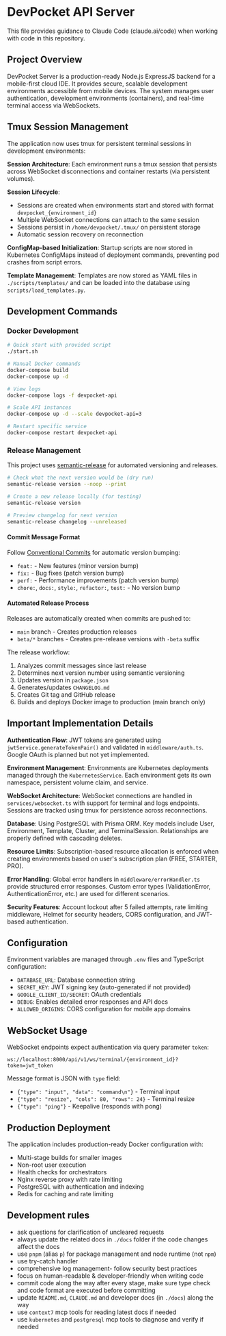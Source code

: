 # DevPocket API Server

This file provides guidance to Claude Code (claude.ai/code) when working with code in this repository.

## Project Overview

DevPocket Server is a production-ready Node.js ExpressJS backend for a mobile-first cloud IDE. It provides secure, scalable development environments accessible from mobile devices. The system manages user authentication, development environments (containers), and real-time terminal access via WebSockets.

## Tmux Session Management

The application now uses tmux for persistent terminal sessions in development environments:

**Session Architecture**: Each environment runs a tmux session that persists across WebSocket disconnections and container restarts (via persistent volumes).

**Session Lifecycle**:
- Sessions are created when environments start and stored with format `devpocket_{environment_id}`
- Multiple WebSocket connections can attach to the same session
- Sessions persist in `/home/devpocket/.tmux/` on persistent storage
- Automatic session recovery on reconnection

**ConfigMap-based Initialization**: Startup scripts are now stored in Kubernetes ConfigMaps instead of deployment commands, preventing pod crashes from script errors.

**Template Management**: Templates are now stored as YAML files in `./scripts/templates/` and can be loaded into the database using `scripts/load_templates.py`.

## Development Commands

### Docker Development
```bash
# Quick start with provided script
./start.sh

# Manual Docker commands
docker-compose build
docker-compose up -d

# View logs
docker-compose logs -f devpocket-api

# Scale API instances
docker-compose up -d --scale devpocket-api=3

# Restart specific service
docker-compose restart devpocket-api
```

### Release Management

This project uses [semantic-release](https://semantic-release.gitbook.io/semantic-release/) for automated versioning and releases.

```bash
# Check what the next version would be (dry run)
semantic-release version --noop --print

# Create a new release locally (for testing)
semantic-release version

# Preview changelog for next version
semantic-release changelog --unreleased
```

#### Commit Message Format

Follow [Conventional Commits](https://conventionalcommits.org/) for automatic version bumping:

- `feat:` - New features (minor version bump)
- `fix:` - Bug fixes (patch version bump)
- `perf:` - Performance improvements (patch version bump)
- `chore:`, `docs:`, `style:`, `refactor:`, `test:` - No version bump

#### Automated Release Process

Releases are automatically created when commits are pushed to:
- `main` branch - Creates production releases
- `beta/*` branches - Creates pre-release versions with `-beta` suffix

The release workflow:
1. Analyzes commit messages since last release
2. Determines next version number using semantic versioning
3. Updates version in `package.json`
4. Generates/updates `CHANGELOG.md`
5. Creates Git tag and GitHub release
6. Builds and deploys Docker image to production (main branch only)

## Important Implementation Details

**Authentication Flow**: JWT tokens are generated using `jwtService.generateTokenPair()` and validated in `middleware/auth.ts`. Google OAuth is planned but not yet implemented.

**Environment Management**: Environments are Kubernetes deployments managed through the `KubernetesService`. Each environment gets its own namespace, persistent volume claim, and service.

**WebSocket Architecture**: WebSocket connections are handled in `services/websocket.ts` with support for terminal and logs endpoints. Sessions are tracked using tmux for persistence across reconnections.

**Database**: Using PostgreSQL with Prisma ORM. Key models include User, Environment, Template, Cluster, and TerminalSession. Relationships are properly defined with cascading deletes.

**Resource Limits**: Subscription-based resource allocation is enforced when creating environments based on user's subscription plan (FREE, STARTER, PRO).

**Error Handling**: Global error handlers in `middleware/errorHandler.ts` provide structured error responses. Custom error types (ValidationError, AuthenticationError, etc.) are used for different scenarios.

**Security Features**: Account lockout after 5 failed attempts, rate limiting middleware, Helmet for security headers, CORS configuration, and JWT-based authentication.

## Configuration

Environment variables are managed through `.env` files and TypeScript configuration:
- `DATABASE_URL`: Database connection string
- `SECRET_KEY`: JWT signing key (auto-generated if not provided)
- `GOOGLE_CLIENT_ID/SECRET`: OAuth credentials
- `DEBUG`: Enables detailed error responses and API docs
- `ALLOWED_ORIGINS`: CORS configuration for mobile app domains

## WebSocket Usage

WebSocket endpoints expect authentication via query parameter `token`:
```
ws://localhost:8000/api/v1/ws/terminal/{environment_id}?token=jwt_token
```

Message format is JSON with `type` field:
- `{"type": "input", "data": "command\n"}` - Terminal input
- `{"type": "resize", "cols": 80, "rows": 24}` - Terminal resize
- `{"type": "ping"}` - Keepalive (responds with pong)

## Production Deployment

The application includes production-ready Docker configuration with:
- Multi-stage builds for smaller images
- Non-root user execution
- Health checks for orchestrators
- Nginx reverse proxy with rate limiting
- PostgreSQL with authentication and indexing
- Redis for caching and rate limiting

## Development rules

- ask questions for clarification of uncleared requests
- always update the related docs in `./docs` folder if the code changes affect the docs
- use `pnpm` (alias `p`) for package management and node runtime (not `npm`)
- use try-catch handler
- comprehensive log management- follow security best practices
- focus on human-readable & developer-friendly when writing code
- commit code along the way after every stage, make sure type check and code format are executed before committing
- update `README.md`, `CLAUDE.md` and developer docs (in `./docs`) along the way
- use `context7` mcp tools for reading latest docs if needed
- use `kubernetes` and `postgresql` mcp tools to diagnose and verify if needed